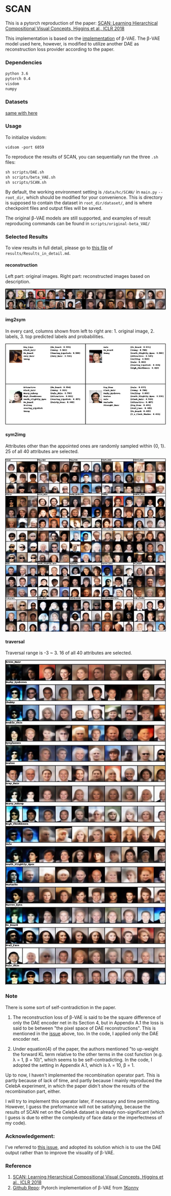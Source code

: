 # SCAN
This is a pytorch reproduction of the paper:
[SCAN: Learning Hierarchical Compositional Visual Concepts, Higgins et al., ICLR 2018]

This implementation is based on the [implementation][Github Repo] of β-VAE.
The β-VAE model used here, however, is modified to utilize another DAE as reconstruction loss provider according to the paper.

### Dependencies
```
python 3.6
pytorch 0.4
visdom
numpy
```

### Datasets
[same with here]

### Usage
To initialize visdom:

    vidsom -port 6059

To reproduce the results of SCAN, you can sequentially run the three `.sh` files:

    sh scripts/DAE.sh
    sh scripts/beta_VAE.sh
    sh scripts/SCAN.sh

By default, the working environment setting is `/data/hc/SCAN/` in `main.py` `--root_dir`, which should be modified for your convenience.
This is directory is supposed to contain the dataset in `root_dir/dataset/`, and is where checkpoint files and output files will be saved.

The original β-VAE models are still supported, and examples of result reproducing commands can be found in `scripts/original-beta_VAE/`


### Selected Results

To view results in full detail, please go to [this file](results/Results_in_detail.md) of `results/Results_in_detail.md`.

#### reconstruction
Left part: original images. Right part: reconstructed images based on description.

![reconstruction](results/SCAN/reconstruction.jpg)

#### img2sym
In every card, columns shown from left to right are: 1. original image, 2. labels, 3. top predicted labels and probabilities.

![img2sym](results/SCAN/img2sym.jpeg)

#### sym2img
Attributes other than the appointed ones are randomly sampled within {0, 1}. 25 of all 40 attributes are selected.

![sym2img](results/SCAN/selected_sym2img.jpeg)

#### traversal
Traversal range is -3 ~ 3. 16 of all 40 attributes are selected.

![traversal](results/SCAN/selected_traversal.jpeg)

### Note

There is some sort of self-contradiction in the paper.

1. The reconstruction loss of β-VAE is said to be the square difference of only the DAE encoder net in its Section 4, but in Appendix A.1 the loss is said to be between "the pixel space of DAE reconstructions".
This is mentioned in the [issue][this issue] above, too.
In the code, I applied only the DAE encoder net.

2. Under equation(4) of the paper, the authors mentioned "to up-weight the forward KL term relative to the other terms in the cost function (e.g. λ = 1, β = 10)", which seems to be self-contradicting.
In the code, I adopted the setting in Appendix A.1, which is λ = 10, β = 1.

Up to now, I haven't implemented the recombination operator part.
This is partly because of lack of time, and partly because I mainly reproduced the CelebA experiment, in which the paper didn't show the results of the recombination part, either.

I will try to implement this operator later, if necessary and time permitting.
However, I guess the preformance will not be satisfying, because the results of SCAN net on the CelebA dataset is already non-significant (which I guess is due to either the complexity of face data or the imperfectness of my code).

### Acknowledgement:

I've referred to [this issue][], and adopted its solution which is to use the DAE output rather than to improve the visuality of β-VAE.

### Reference
1. [SCAN: Learning Hierarchical Compositional Visual Concepts, Higgins et al., ICLR 2018]
2. [Github Repo]: Pytorch implementation of β-VAE from [1Konny](https://github.com/1Konny)

[SCAN: Learning Hierarchical Compositional Visual Concepts, Higgins et al., ICLR 2018]: https://arxiv.org/abs/1707.03389
[Github Repo]: https://github.com/1Konny/Beta-VAE 
[same with here]: https://github.com/1Konny/FactorVAE 
[this issue]: https://github.com/miyosuda/scan/issues/1

